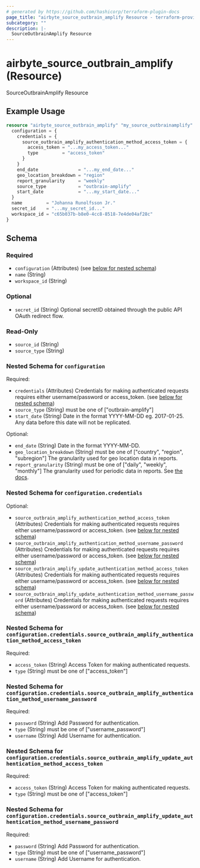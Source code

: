 ```yaml
---
# generated by https://github.com/hashicorp/terraform-plugin-docs
page_title: "airbyte_source_outbrain_amplify Resource - terraform-provider-airbyte"
subcategory: ""
description: |-
  SourceOutbrainAmplify Resource
---
```


# airbyte_source_outbrain_amplify (Resource)

SourceOutbrainAmplify Resource

## Example Usage

```terraform
resource "airbyte_source_outbrain_amplify" "my_source_outbrainamplify" {
  configuration = {
    credentials = {
      source_outbrain_amplify_authentication_method_access_token = {
        access_token = "...my_access_token..."
        type         = "access_token"
      }
    }
    end_date               = "...my_end_date..."
    geo_location_breakdown = "region"
    report_granularity     = "weekly"
    source_type            = "outbrain-amplify"
    start_date             = "...my_start_date..."
  }
  name         = "Johanna Runolfsson Jr."
  secret_id    = "...my_secret_id..."
  workspace_id = "c65b037b-b8e0-4cc8-8518-7e4de04af28c"
}
```

<!-- schema generated by tfplugindocs -->
## Schema

### Required

- `configuration` (Attributes) (see [below for nested schema](#nestedatt--configuration))
- `name` (String)
- `workspace_id` (String)

### Optional

- `secret_id` (String) Optional secretID obtained through the public API OAuth redirect flow.

### Read-Only

- `source_id` (String)
- `source_type` (String)

<a id="nestedatt--configuration"></a>
### Nested Schema for `configuration`

Required:

- `credentials` (Attributes) Credentials for making authenticated requests requires either username/password or access_token. (see [below for nested schema](#nestedatt--configuration--credentials))
- `source_type` (String) must be one of ["outbrain-amplify"]
- `start_date` (String) Date in the format YYYY-MM-DD eg. 2017-01-25. Any data before this date will not be replicated.

Optional:

- `end_date` (String) Date in the format YYYY-MM-DD.
- `geo_location_breakdown` (String) must be one of ["country", "region", "subregion"]
The granularity used for geo location data in reports.
- `report_granularity` (String) must be one of ["daily", "weekly", "monthly"]
The granularity used for periodic data in reports. See <a href="https://amplifyv01.docs.apiary.io/#reference/performance-reporting/periodic/retrieve-performance-statistics-for-all-marketer-campaigns-by-periodic-breakdown">the docs</a>.

<a id="nestedatt--configuration--credentials"></a>
### Nested Schema for `configuration.credentials`

Optional:

- `source_outbrain_amplify_authentication_method_access_token` (Attributes) Credentials for making authenticated requests requires either username/password or access_token. (see [below for nested schema](#nestedatt--configuration--credentials--source_outbrain_amplify_authentication_method_access_token))
- `source_outbrain_amplify_authentication_method_username_password` (Attributes) Credentials for making authenticated requests requires either username/password or access_token. (see [below for nested schema](#nestedatt--configuration--credentials--source_outbrain_amplify_authentication_method_username_password))
- `source_outbrain_amplify_update_authentication_method_access_token` (Attributes) Credentials for making authenticated requests requires either username/password or access_token. (see [below for nested schema](#nestedatt--configuration--credentials--source_outbrain_amplify_update_authentication_method_access_token))
- `source_outbrain_amplify_update_authentication_method_username_password` (Attributes) Credentials for making authenticated requests requires either username/password or access_token. (see [below for nested schema](#nestedatt--configuration--credentials--source_outbrain_amplify_update_authentication_method_username_password))

<a id="nestedatt--configuration--credentials--source_outbrain_amplify_authentication_method_access_token"></a>
### Nested Schema for `configuration.credentials.source_outbrain_amplify_authentication_method_access_token`

Required:

- `access_token` (String) Access Token for making authenticated requests.
- `type` (String) must be one of ["access_token"]


<a id="nestedatt--configuration--credentials--source_outbrain_amplify_authentication_method_username_password"></a>
### Nested Schema for `configuration.credentials.source_outbrain_amplify_authentication_method_username_password`

Required:

- `password` (String) Add Password for authentication.
- `type` (String) must be one of ["username_password"]
- `username` (String) Add Username for authentication.


<a id="nestedatt--configuration--credentials--source_outbrain_amplify_update_authentication_method_access_token"></a>
### Nested Schema for `configuration.credentials.source_outbrain_amplify_update_authentication_method_access_token`

Required:

- `access_token` (String) Access Token for making authenticated requests.
- `type` (String) must be one of ["access_token"]


<a id="nestedatt--configuration--credentials--source_outbrain_amplify_update_authentication_method_username_password"></a>
### Nested Schema for `configuration.credentials.source_outbrain_amplify_update_authentication_method_username_password`

Required:

- `password` (String) Add Password for authentication.
- `type` (String) must be one of ["username_password"]
- `username` (String) Add Username for authentication.


